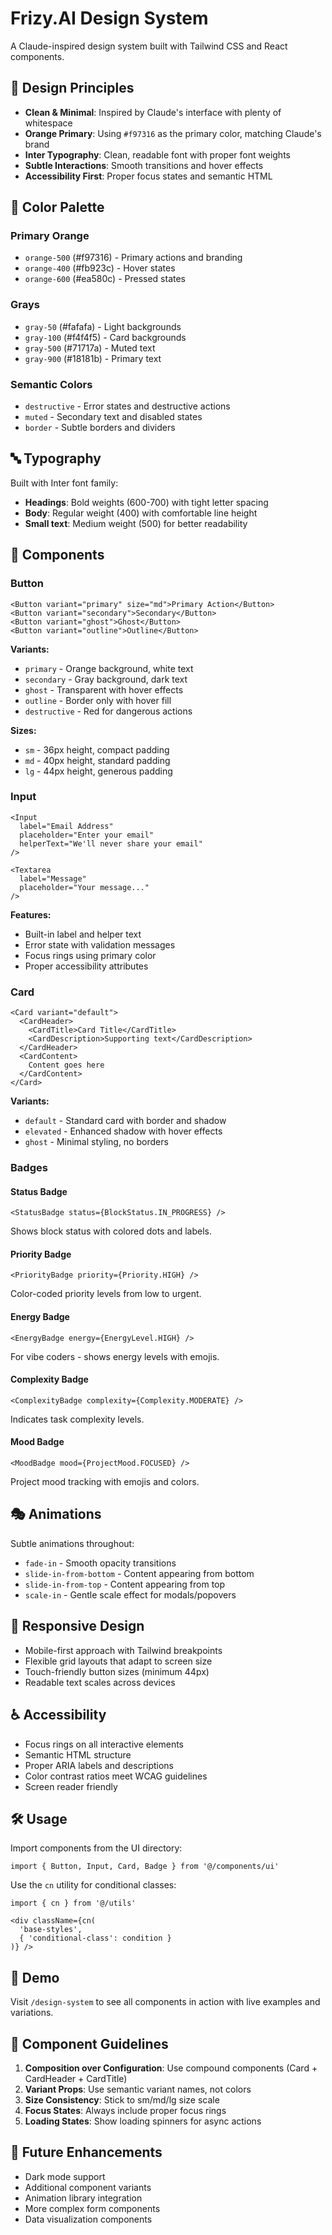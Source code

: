 # Frizy.AI Design System

A Claude-inspired design system built with Tailwind CSS and React components.

## 🎨 Design Principles

- **Clean & Minimal**: Inspired by Claude's interface with plenty of whitespace
- **Orange Primary**: Using `#f97316` as the primary color, matching Claude's brand
- **Inter Typography**: Clean, readable font with proper font weights
- **Subtle Interactions**: Smooth transitions and hover effects
- **Accessibility First**: Proper focus states and semantic HTML

## 🎯 Color Palette

### Primary Orange
- `orange-500` (#f97316) - Primary actions and branding
- `orange-400` (#fb923c) - Hover states
- `orange-600` (#ea580c) - Pressed states

### Grays
- `gray-50` (#fafafa) - Light backgrounds
- `gray-100` (#f4f4f5) - Card backgrounds
- `gray-500` (#71717a) - Muted text
- `gray-900` (#18181b) - Primary text

### Semantic Colors
- `destructive` - Error states and destructive actions
- `muted` - Secondary text and disabled states
- `border` - Subtle borders and dividers

## 🔤 Typography

Built with Inter font family:
- **Headings**: Bold weights (600-700) with tight letter spacing
- **Body**: Regular weight (400) with comfortable line height
- **Small text**: Medium weight (500) for better readability

## 🧩 Components

### Button
```tsx
<Button variant="primary" size="md">Primary Action</Button>
<Button variant="secondary">Secondary</Button>
<Button variant="ghost">Ghost</Button>
<Button variant="outline">Outline</Button>
```

**Variants:**
- `primary` - Orange background, white text
- `secondary` - Gray background, dark text
- `ghost` - Transparent with hover effects
- `outline` - Border only with hover fill
- `destructive` - Red for dangerous actions

**Sizes:**
- `sm` - 36px height, compact padding
- `md` - 40px height, standard padding
- `lg` - 44px height, generous padding

### Input
```tsx
<Input 
  label="Email Address"
  placeholder="Enter your email"
  helperText="We'll never share your email"
/>

<Textarea 
  label="Message"
  placeholder="Your message..."
/>
```

**Features:**
- Built-in label and helper text
- Error state with validation messages
- Focus rings using primary color
- Proper accessibility attributes

### Card
```tsx
<Card variant="default">
  <CardHeader>
    <CardTitle>Card Title</CardTitle>
    <CardDescription>Supporting text</CardDescription>
  </CardHeader>
  <CardContent>
    Content goes here
  </CardContent>
</Card>
```

**Variants:**
- `default` - Standard card with border and shadow
- `elevated` - Enhanced shadow with hover effects
- `ghost` - Minimal styling, no borders

### Badges

#### Status Badge
```tsx
<StatusBadge status={BlockStatus.IN_PROGRESS} />
```
Shows block status with colored dots and labels.

#### Priority Badge
```tsx
<PriorityBadge priority={Priority.HIGH} />
```
Color-coded priority levels from low to urgent.

#### Energy Badge
```tsx
<EnergyBadge energy={EnergyLevel.HIGH} />
```
For vibe coders - shows energy levels with emojis.

#### Complexity Badge
```tsx
<ComplexityBadge complexity={Complexity.MODERATE} />
```
Indicates task complexity levels.

#### Mood Badge
```tsx
<MoodBadge mood={ProjectMood.FOCUSED} />
```
Project mood tracking with emojis and colors.

## 🎭 Animations

Subtle animations throughout:
- `fade-in` - Smooth opacity transitions
- `slide-in-from-bottom` - Content appearing from bottom
- `slide-in-from-top` - Content appearing from top
- `scale-in` - Gentle scale effect for modals/popovers

## 📱 Responsive Design

- Mobile-first approach with Tailwind breakpoints
- Flexible grid layouts that adapt to screen size
- Touch-friendly button sizes (minimum 44px)
- Readable text scales across devices

## ♿ Accessibility

- Focus rings on all interactive elements
- Semantic HTML structure
- Proper ARIA labels and descriptions
- Color contrast ratios meet WCAG guidelines
- Screen reader friendly

## 🛠 Usage

Import components from the UI directory:

```tsx
import { Button, Input, Card, Badge } from '@/components/ui'
```

Use the `cn` utility for conditional classes:

```tsx
import { cn } from '@/utils'

<div className={cn(
  'base-styles',
  { 'conditional-class': condition }
)} />
```

## 📖 Demo

Visit `/design-system` to see all components in action with live examples and variations.

## 🎯 Component Guidelines

1. **Composition over Configuration**: Use compound components (Card + CardHeader + CardTitle)
2. **Variant Props**: Use semantic variant names, not colors
3. **Size Consistency**: Stick to sm/md/lg size scale
4. **Focus States**: Always include proper focus rings
5. **Loading States**: Show loading spinners for async actions

## 🔮 Future Enhancements

- Dark mode support
- Additional component variants
- Animation library integration
- More complex form components
- Data visualization components